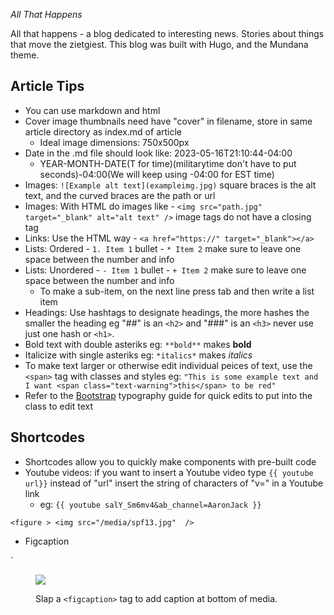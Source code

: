 _All That Happens_

All that happens - a blog dedicated to interesting news. Stories about things that move the zietgiest.
This blog was built with Hugo, and the Mundana theme.

## Article Tips

- You can use markdown and html
- Cover image thumbnails need have "cover" in filename, store in same article directory as index.md of article
  - Ideal image dimensions: 750x500px
- Date in the .md file should look like: 2023-05-16T21:10:44-04:00
  - YEAR-MONTH-DATE(T for time)(militarytime don't have to put seconds)-04:00(We will keep using -04:00 for EST time)
- Images: `![Example alt text](exampleimg.jpg)` square braces is the alt text, and the curved braces are the path or url
- Images: With HTML do images like - `<img src="path.jpg" target="_blank" alt="alt text" />` image tags do not have a closing tag
- Links: Use the HTML way - `<a href="https://" target="_blank"></a>`
- Lists: Ordered - `1. Item 1` bullet - `* Item 2` make sure to leave one space between the number and info
- Lists: Unordered - `- Item 1` bullet - `+ Item 2` make sure to leave one space between the number and info
  - To make a sub-item, on the next line press tab and then write a list item
- Headings: Use hashtags to designate headings, the more hashes the smaller the heading eg "##" is an `<h2>` and "###" is an `<h3>` never use just one hash or `<h1>`.
- Bold text with double asteriks eg: `**bold**` makes **bold**
- Italicize with single asteriks eg: `*italics*` makes _italics_
- To make text larger or otherwise edit individual peices of text, use the `<span>` tag with classes and styles eg: `"This is some example text and I want <span class="text-warning">this</span> to be red"`
- Refer to the [Bootstrap](https://getbootstrap.com/docs/5.3/content/typography/) typography guide for quick edits to put into the class to edit text

## Shortcodes

- Shortcodes allow you to quickly make components with pre-built code
- Youtube videos: if you want to insert a Youtube video type `{{ youtube url}}` instead of "url" insert the string of characters of "v=" in a Youtube link
  - eg: `{{ youtube salY_Sm6mv4&ab_channel=AaronJack }}`



`<figure > <img src="/media/spf13.jpg"  />`

- Figcaption

`<figure > <img src="/media/spf13.jpg"  />

Slap a `<figcaption>` tag to add caption at bottom of media.
